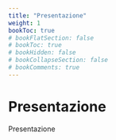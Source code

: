 ```yaml
---
title: "Presentazione"
weight: 1
bookToc: true
# bookFlatSection: false
# bookToc: true
# bookHidden: false
# bookCollapseSection: false
# bookComments: true
---
```

# Presentazione
Presentazione
